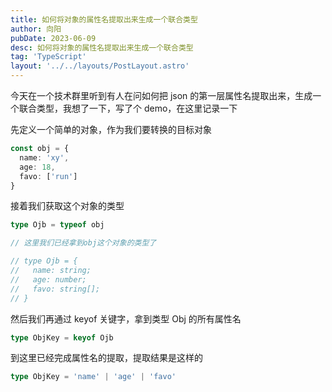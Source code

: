 ```yaml
---
title: 如何将对象的属性名提取出来生成一个联合类型
author: 向阳
pubDate: 2023-06-09
desc: 如何将对象的属性名提取出来生成一个联合类型
tag: 'TypeScript'
layout: '../../layouts/PostLayout.astro'
---
```


今天在一个技术群里听到有人在问如何把 json 的第一层属性名提取出来，生成一个联合类型，我想了一下，写了个 demo，在这里记录一下

先定义一个简单的对象，作为我们要转换的目标对象

```typescript
const obj = {
  name: 'xy',
  age: 18,
  favo: ['run']
}
```

接着我们获取这个对象的类型

```typescript
type Ojb = typeof obj

// 这里我们已经拿到obj这个对象的类型了

// type Ojb = {
//   name: string;
//   age: number;
//   favo: string[];
// }
```

然后我们再通过 keyof 关键字，拿到类型 Obj 的所有属性名

```typescript
type ObjKey = keyof Ojb
```

到这里已经完成属性名的提取，提取结果是这样的

```typescript
type ObjKey = 'name' | 'age' | 'favo'
```
